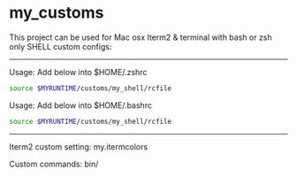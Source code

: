 # my_customs
This project can be used for Mac osx Iterm2 & terminal with bash or zsh only
SHELL custom configs:

**********************************************
Usage: Add below into $HOME/.zshrc
```bash
source $MYRUNTIME/customs/my_shell/rcfile

```
Usage: Add below into $HOME/.bashrc
```zsh
source $MYRUNTIME/customs/my_shell/rcfile
```
**********************************************

Iterm2 custom setting:
	my.itermcolors


Custom commands:
	bin/
